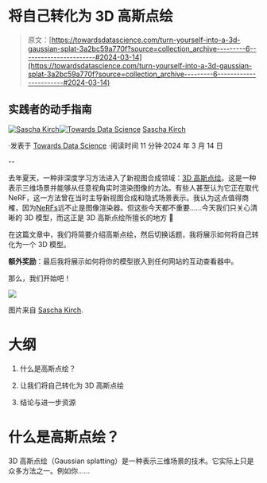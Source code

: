 # 将自己转化为 3D 高斯点绘

> 原文：[https://towardsdatascience.com/turn-yourself-into-a-3d-gaussian-splat-3a2bc59a770f?source=collection_archive---------6-----------------------#2024-03-14](https://towardsdatascience.com/turn-yourself-into-a-3d-gaussian-splat-3a2bc59a770f?source=collection_archive---------6-----------------------#2024-03-14)

## **实践者**的动手指南

[](https://medium.com/@SaschaKirch?source=post_page---byline--3a2bc59a770f--------------------------------)[![Sascha Kirch](../Images/a0d45da9dc9c602075b2810786c660c9.png)](https://medium.com/@SaschaKirch?source=post_page---byline--3a2bc59a770f--------------------------------)[](https://towardsdatascience.com/?source=post_page---byline--3a2bc59a770f--------------------------------)[![Towards Data Science](../Images/a6ff2676ffcc0c7aad8aaf1d79379785.png)](https://towardsdatascience.com/?source=post_page---byline--3a2bc59a770f--------------------------------) [Sascha Kirch](https://medium.com/@SaschaKirch?source=post_page---byline--3a2bc59a770f--------------------------------)

·发表于 [Towards Data Science](https://towardsdatascience.com/?source=post_page---byline--3a2bc59a770f--------------------------------) ·阅读时间 11 分钟·2024 年 3 月 14 日

--

去年夏天，一种非深度学习方法进入了新视图合成领域：[3D 高斯点绘](https://repo-sam.inria.fr/fungraph/3d-gaussian-splatting/)。这是一种表示三维场景并能够从任意视角实时渲染图像的方法。有些人甚至认为它正在取代 NeRF，这一方法曾在当时主导新视图合成和隐式场景表示。我认为这点值得商榷，因为[NeRFs](https://www.matthewtancik.com/nerf)远不止是图像渲染器。但这些今天都不重要……今天我们只关心清晰的 3D 模型，而这正是 3D 高斯点绘所擅长的地方 🎉

在这篇文章中，我们将简要介绍高斯点绘，然后切换话题，我将展示如何将自己转化为一个 3D 模型。

**额外奖励**：最后我将展示如何将你的模型嵌入到任何网站的互动查看器中。

那么，我们开始吧！

![](../Images/f4d77321c2c5f433ba187b5e2e09f1b4.png)

图片来自 [Sascha Kirch](https://medium.com/@SaschaKirch).

# 大纲

1.  什么是高斯点绘？

1.  让我们将自己转化为 3D 高斯点绘

1.  结论与进一步资源

# 什么是高斯点绘？

3D 高斯点绘（Gaussian splatting）是一种表示三维场景的技术。它实际上只是众多方法之一。例如你……
